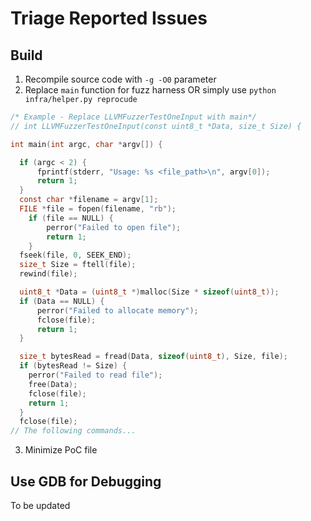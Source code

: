 # Triage Reported Issues

## Build

1. Recompile source code with `-g -O0` parameter
2. Replace `main` function for fuzz harness OR simply use `python infra/helper.py reprocude`

```C
/* Example - Replace LLVMFuzzerTestOneInput with main*/
// int LLVMFuzzerTestOneInput(const uint8_t *Data, size_t Size) {

int main(int argc, char *argv[]) {

  if (argc < 2) {
      fprintf(stderr, "Usage: %s <file_path>\n", argv[0]);
      return 1;
  }
  const char *filename = argv[1];
  FILE *file = fopen(filename, "rb");
    if (file == NULL) {
        perror("Failed to open file");
        return 1;
    }
  fseek(file, 0, SEEK_END);
  size_t Size = ftell(file);
  rewind(file);

  uint8_t *Data = (uint8_t *)malloc(Size * sizeof(uint8_t));
  if (Data == NULL) {
      perror("Failed to allocate memory");
      fclose(file);
      return 1;
  }

  size_t bytesRead = fread(Data, sizeof(uint8_t), Size, file);
  if (bytesRead != Size) {
    perror("Failed to read file");
    free(Data);
    fclose(file);
    return 1;
  }
  fclose(file);
// The following commands...
```

3. Minimize PoC file

## Use GDB for Debugging

To be updated